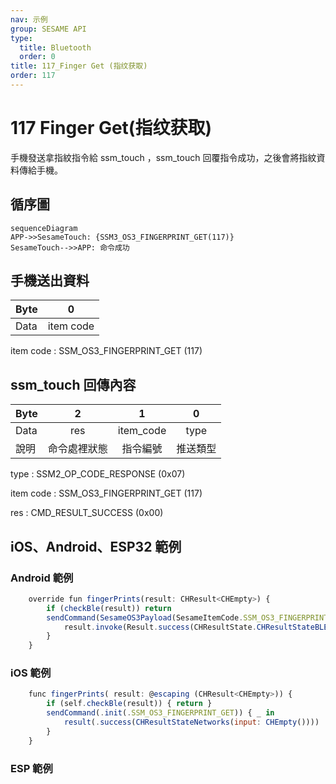 ```yaml
---
nav: 示例
group: SESAME API
type:
  title: Bluetooth
  order: 0
title: 117_Finger Get (指纹获取)
order: 117
---
```


# 117 Finger Get(指纹获取)

手機發送拿指紋指令給 ssm_touch ，ssm_touch 回覆指令成功，之後會將指紋資料傳給手機。

## 循序圖

```mermaid
sequenceDiagram
APP->>SesameTouch: {SSM3_OS3_FINGERPRINT_GET(117)}
SesameTouch-->>APP: 命令成功
```


## 手機送出資料

| Byte |     0     |
| ---- | :-------: |
| Data | item code |

item code : SSM_OS3_FINGERPRINT_GET (117)

## ssm_touch 回傳內容

| Byte |      2       |     1     |    0     |
| ---- | :----------: | :-------: | :------: |
| Data |     res      | item_code |   type   |
| 說明 | 命令處裡狀態 | 指令編號  | 推送類型 |

type : SSM2_OP_CODE_RESPONSE (0x07)

item code : SSM_OS3_FINGERPRINT_GET (117)

res : CMD_RESULT_SUCCESS (0x00)

## iOS、Android、ESP32 範例
 

### Android 範例

```jsx | pure
    override fun fingerPrints(result: CHResult<CHEmpty>) {
        if (checkBle(result)) return
        sendCommand(SesameOS3Payload(SesameItemCode.SSM_OS3_FINGERPRINT_GET.value, byteArrayOf())) { res ->
            result.invoke(Result.success(CHResultState.CHResultStateBLE(CHEmpty())))
        }
    }
```

### iOS 範例

```jsx | pure
    func fingerPrints( result: @escaping (CHResult<CHEmpty>)) {
        if (self.checkBle(result)) { return }
        sendCommand(.init(.SSM_OS3_FINGERPRINT_GET)) { _ in
            result(.success(CHResultStateNetworks(input: CHEmpty())))
        }
    }
```

### ESP 範例

```jsx | pure

``` 

